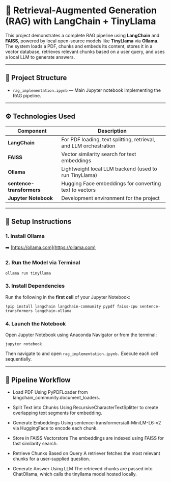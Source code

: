 # 🧠 Retrieval-Augmented Generation (RAG) with LangChain + TinyLlama

This project demonstrates a complete RAG pipeline using **LangChain** and **FAISS**, powered by local open-source models like **TinyLlama** via **Ollama**. The system loads a PDF, chunks and embeds its content, stores it in a vector database, retrieves relevant chunks based on a user query, and uses a local LLM to generate answers.

---

## 📁 Project Structure

- `rag_implementation.ipynb` — Main Jupyter notebook implementing the RAG pipeline.

---

## ⚙️ Technologies Used

| Component                | Description                                                                 |
|--------------------------|-----------------------------------------------------------------------------|
| **LangChain**            | For PDF loading, text splitting, retrieval, and LLM orchestration           |
| **FAISS**                | Vector similarity search for text embeddings                                |
| **Ollama**               | Lightweight local LLM backend (used to run TinyLlama)                       |
| **sentence-transformers**| Hugging Face embeddings for converting text to vectors                      |
| **Jupyter Notebook**     | Development environment for the project                                     |

---

## 🔧 Setup Instructions

### 1. Install Ollama

➡️ [https://ollama.com](https://ollama.com)

### 2. Run the Model via Terminal

```
ollama run tinyllama
```

### 3. Install Dependencies

Run the following in the **first cell** of your Jupyter Notebook:

```
!pip install langchain langchain-community pypdf faiss-cpu sentence-transformers langchain-ollama
```
### 4. Launch the Notebook
Open Jupyter Notebook using Anaconda Navigator or from the terminal:

```
jupyter notebook
```
Then navigate to and open `rag_implementation.ipynb.` 
Execute each cell sequentially.

---

## 🧪 Pipeline Workflow
- Load PDF
Using PyPDFLoader from langchain_community.document_loaders.

- Split Text into Chunks
Using RecursiveCharacterTextSplitter to create overlapping text segments for embedding.

- Generate Embeddings
Using sentence-transformers/all-MiniLM-L6-v2 via HuggingFace to encode each chunk.

- Store in FAISS Vectorstore
The embeddings are indexed using FAISS for fast similarity search.

- Retrieve Chunks Based on Query
A retriever fetches the most relevant chunks for a user-supplied question.

- Generate Answer Using LLM
The retrieved chunks are passed into ChatOllama, which calls the tinyllama model hosted locally.

